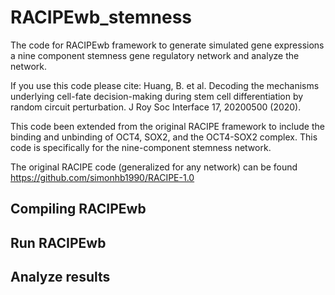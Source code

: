 # RACIPEwb_stemness
The code for RACIPEwb framework to generate simulated gene expressions a nine component stemness gene regulatory network and analyze the network.

If you use this code please cite: Huang, B. et al. Decoding the mechanisms underlying cell-fate decision-making during stem cell differentiation by random circuit perturbation. J Roy Soc Interface 17, 20200500 (2020).


This code been extended from the original RACIPE framework to include the binding and unbinding of OCT4, SOX2, and the OCT4-SOX2 complex. This code is specifically for the nine-component stemness network.

The original RACIPE code (generalized for any network) can be found https://github.com/simonhb1990/RACIPE-1.0

## Compiling RACIPEwb

## Run RACIPEwb

## Analyze results
